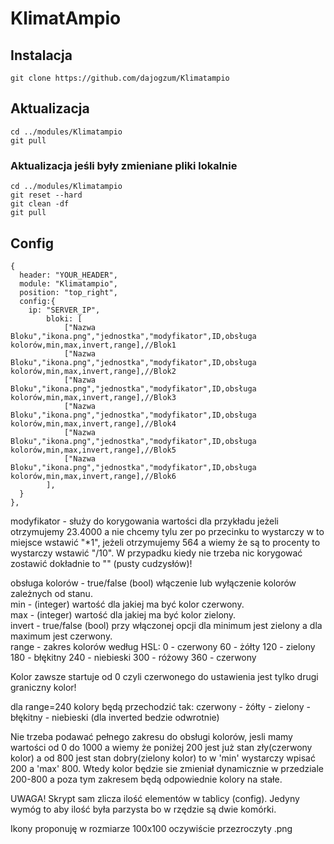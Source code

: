 # KlimatAmpio

## Instalacja
```
git clone https://github.com/dajogzum/Klimatampio
```

## Aktualizacja
```
cd ../modules/Klimatampio
git pull
```
### Aktualizacja jeśli były zmieniane pliki lokalnie<br>
```
cd ../modules/Klimatampio
git reset --hard
git clean -df
git pull
```
## Config
```
{
  header: "YOUR_HEADER",
  module: "Klimatampio",
  position: "top_right",
  config:{
    ip: "SERVER_IP",
		bloki: [
			["Nazwa Bloku","ikona.png","jednostka","modyfikator",ID,obsługa kolorów,min,max,invert,range],//Blok1
			["Nazwa Bloku","ikona.png","jednostka","modyfikator",ID,obsługa kolorów,min,max,invert,range],//Blok2
			["Nazwa Bloku","ikona.png","jednostka","modyfikator",ID,obsługa kolorów,min,max,invert,range],//Blok3
			["Nazwa Bloku","ikona.png","jednostka","modyfikator",ID,obsługa kolorów,min,max,invert,range],//Blok4
			["Nazwa Bloku","ikona.png","jednostka","modyfikator",ID,obsługa kolorów,min,max,invert,range],//Blok5
			["Nazwa Bloku","ikona.png","jednostka","modyfikator",ID,obsługa kolorów,min,max,invert,range],//Blok6
		],
  }
},
```
modyfikator - służy do korygowania wartości dla przykładu jeżeli otrzymujemy 23.4000 a nie chcemy tylu zer po przecinku to wystarczy w to miejsce wstawić "*1", jeżeli otrzymujemy 564 a wiemy że są to procenty to wystarczy wstawić "/10". W przypadku kiedy nie trzeba nic korygować zostawić dokładnie to "" (pusty cudzysłów)!

obsługa kolorów - true/false (bool) włączenie lub wyłączenie kolorów zależnych od stanu.<br>
min - (integer) wartość dla jakiej ma być kolor czerwony.<br>
max - (integer) wartość dla jakiej ma być kolor zielony.<br>
invert - true/false (bool) przy włączonej opcji dla minimum jest zielony a dla maximum jest czerwony.<br>
range - zakres kolorów według HSL:
0 - czerwony
60 - żółty
120 - zielony
180 - błękitny
240 - niebieski
300 - różowy
360 - czerwony

Kolor zawsze startuje od 0 czyli czerwonego do ustawienia jest tylko drugi graniczny kolor!

dla range=240
kolory będą przechodzić tak:
czerwony - żółty - zielony - błękitny - niebieski (dla inverted bedzie odwrotnie)

Nie trzeba podawać pełnego zakresu do obsługi kolorów, jesli mamy wartości od 0 do 1000 a wiemy że poniżej 200 jest już stan zły(czerwony kolor) a od 800 jest stan dobry(zielony kolor) to w 'min' wystarczy wpisać 200 a 'max' 800. Wtedy kolor będzie sie zmieniał dynamicznie w przedziale 200-800 a poza tym zakresem będą odpowiednie kolory na stałe.

UWAGA!
Skrypt sam zlicza ilość elementów w tablicy (config). Jedyny wymóg to aby ilość była parzysta bo w rzędzie są dwie komórki.

Ikony proponuję w rozmiarze 100x100 oczywiście przezroczyty .png

